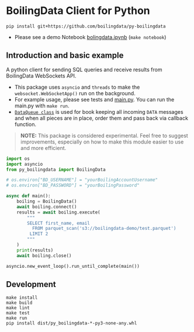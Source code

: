 # BoilingData Client for Python

```shell
pip install git+https://github.com/boilingdata/py-boilingdata
```

- Please see a demo Notebook [bolingdata.ipynb](boilingdata.ipynb) (`make notebook`)

## Introduction and basic example

A python client for sending SQL queries and receive results from BoilingData WebSockets API.

- This package uses `asyncio` and `threads` to make the `websocket.WebSocketApp()` run on the background.
- For example usage, please see tests and [main.py](main.py). You can run the main.py with `make run`.
- [`DataQueue class`](py_boilingdata/data_queue.py) is used for book keeping all incoming `DATA` messages and when all pieces are in place, order them and pass back via callback function.

> **NOTE:** This package is considered experimental. Feel free to suggest improvements, especially on how to make this module easier to use and more efficient.

```python
import os
import asyncio
from py_boilingdata import BoilingData

# os.environ["BD_USERNAME"] = "yourBoilingAccountUsername"
# os.environ["BD_PASSWORD"] = "yourBoilingPassword"

async def main():
    boiling = BoilingData()
    await boiling.connect()
    results = await boiling.execute(
        """
        SELECT first_name, email
          FROM parquet_scan('s3://boilingdata-demo/test.parquet')
         LIMIT 2
        """
    )
    print(results)
    await boiling.close()

asyncio.new_event_loop().run_until_complete(main())
```

## Development

```shell
make install
make build
make lint
make test
make run
pip install dist/py_boilingdata-*-py3-none-any.whl
```
